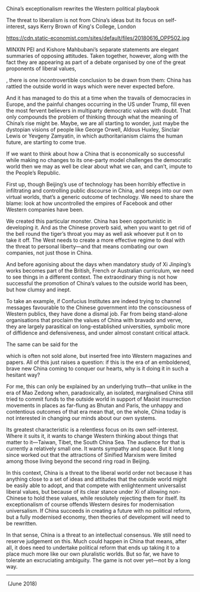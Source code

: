 China’s exceptionalism rewrites the Western political playbook 

The threat to liberalism is not from China’s ideas but its focus on self-interest, says Kerry Brown of King's College, London

https://cdn.static-economist.com/sites/default/files/20180616_OPP502.jpg

MINXIN PEI and Kishore Mahbubani’s separate statements are elegant summaries of opposing attitudes. Taken together, however, along with the fact they are appearing as part of a debate organised by one of the great proponents of liberal values, 

, there is one incontrovertible conclusion to be drawn from them: China has rattled the outside world in ways which were never expected before. 

And it has managed to do this at a time when the travails of democracies in Europe, and the painful changes occurring in the US under Trump, fill even the most fervent believers in multiparty democratic values with doubt. That only compounds the problem of thinking through what the meaning of China’s rise might be. Maybe, we are all starting to wonder, just maybe the dystopian visions of people like George Orwell, Aldous Huxley, Sinclair Lewis or Yevgeny Zamyatin, in which authoritarianism claims the human future, are starting to come true.

If we want to think about how a China that is economically so successful while making no changes to its one-party model challenges the democratic world then we may as well be clear about what we can, and can’t, impute to the People’s Republic. 

First up, though Beijing’s use of technology has been horribly effective in infiltrating and controlling public discourse in China, and seeps into our own virtual worlds, that’s a generic outcome of technology. We need to share the blame: look at how uncontrolled the empires of Facebook and other Western companies have been. 

We created this particular monster. China has been opportunistic in developing it. And as the Chinese proverb said, when you want to get rid of the bell round the tiger’s throat you may as well ask whoever put it on to take it off. The West needs to create a more effective regime to deal with the threat to personal liberty—and that means combating our own companies, not just those in China. 

And before agonising about the days when mandatory study of Xi Jinping’s works becomes part of the British, French or Australian curriculum, we need to see things in a different context. The extraordinary thing is not how successful the promotion of China’s values to the outside world has been, but how clumsy and inept. 

To take an example, if Confucius Institutes are indeed trying to channel messages favourable to the Chinese government into the consciousness of Western publics, they have done a dismal job. Far from being stand-alone organisations that proclaim the values of China with bravado and verve, they are largely parasitical on long-established universities, symbolic more of diffidence and defensiveness, and under almost constant critical attack. 

The same can be said for the 

 which is often not sold alone, but inserted free into Western magazines and papers. All of this just raises a question: if this is the era of an emboldened, brave new China coming to conquer our hearts, why is it doing it in such a hesitant way?

For me, this can only be explained by an underlying truth—that unlike in the era of Mao Zedong when, paradoxically, an isolated, marginalised China still tried to commit funds to the outside world in support of Maoist insurrection movements in places as far-flung as Bhutan and Paris, the unhappy and contentious outcomes of that era mean that, on the whole, China today is not interested in changing our minds about our own systems. 

Its greatest characteristic is a relentless focus on its own self-interest. Where it suits it, it wants to change Western thinking about things that matter to it—Taiwan, Tibet, the South China Sea. The audience for that is currently a relatively small one. It wants sympathy and space. But it long since worked out that the attractions of Sinified Marxism were limited among those living beyond the second ring road in Beijing.

In this context, China is a threat to the liberal world order not because it has anything close to a set of ideas and attitudes that the outside world might be easily able to adopt, and that compete with enlightenment universalist liberal values, but because of its clear stance under Xi of allowing non-Chinese to hold these values, while resolutely rejecting them for itself. Its exceptionalism of course offends Western desires for modernisation universalism. If China succeeds in creating a future with no political reform, but a fully modernised economy, then theories of development will need to be rewritten. 

In that sense, China is a threat to an intellectual consensus. We still need to reserve judgement on this. Much could happen in China that means, after all, it does need to undertake political reform that ends up taking it to a place much more like our own pluralistic worlds. But so far, we have to tolerate an excruciating ambiguity. The game is not over yet—not by a long way.

__________

 (June 2018)
